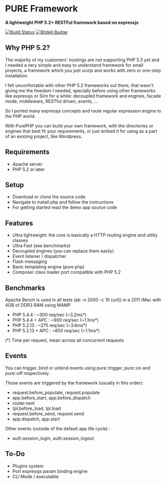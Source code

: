 # PURE Framework

**A lightweight PHP 5.2+ RESTFul framework based on expressjs**

[![Build Status](https://travis-ci.org/mjolnic/purephp.png)](https://travis-ci.org/mjolnic/purephp)
[![Bitdeli Badge](https://d2weczhvl823v0.cloudfront.net/mjolnic/purephp/trend.png)](https://bitdeli.com/free "Bitdeli Badge")

## Why PHP 5.2?

The majority of my customers' hostings are not supporting PHP 5.3 yet and I needed a very simple and easy to understand framework
for small projects, a framework which you just unzip and works with zero or one-step installation.

I felt unconfortable with other PHP 5.2 frameworks out there, that wasn't giving me the freedom I needed, specially before
using other frameworks like expressjs or Slim for a while: decoupled framework and engines, facade mode, middleware, RESTful driven, events, ...

So I ported many expressjs concepts and route regular expression engine to the PHP world.

With PurePHP you can build your own framework, with the directories or engines that best fit your requirements, or just embed it
for using as a part of an existing project, like Wordpress.

## Requirements

* Apache server
* PHP 5.2 or later

## Setup

* Download or clone the source code
* Navigate to install.php and follow the instructions
* For getting started read the demo app source code

## Features

* Ultra lightweight: the core is basically a HTTP routing engine and utility classes
* Ultra Fast (see benchmarks)
* Decoupled engines (you can replace them easily)
* Event listener / dispatcher
* Flash messaging
* Basic templating engine (pure php)
* Composer class loader port compatible with PHP 5.2

## Benchmarks

Apache Bench is used in all tests (ab -n 2000 -c 10 {url}) in
a 2011 iMac with 4GB of DDR3 RAM using MAMP

* PHP 5.4.4 :  ~300 req/sec (~3.2ms*)
* PHP 5.4.4 + APC :  ~900 req/sec (~1.1ms*)
* PHP 5.2.13 :  ~275 req/sec (~3.6ms*)
* PHP 5.2.13 + APC :  ~850 req/sec (~1.1ms*)

(*) Time per request, mean across all concurrent requests

## Events

You can trigger, bind or unbind events using pure::trigger, pure::on and
pure::off respectively.

Those events are triggered by the framework (usually in this order):

* request.before_populate, request.populate
* app.before_start, app.before_dispatch
* router.next
* tpl.before_load, tpl.load
* request.before_send, request.send
* app.dispatch, app.start


Other events (outside of the default app life cycle) :

* auth.session_login, auth.session_logout


## To-Do

* Plugins system
* Port expressjs param binding engine
* CLI Mode / executable